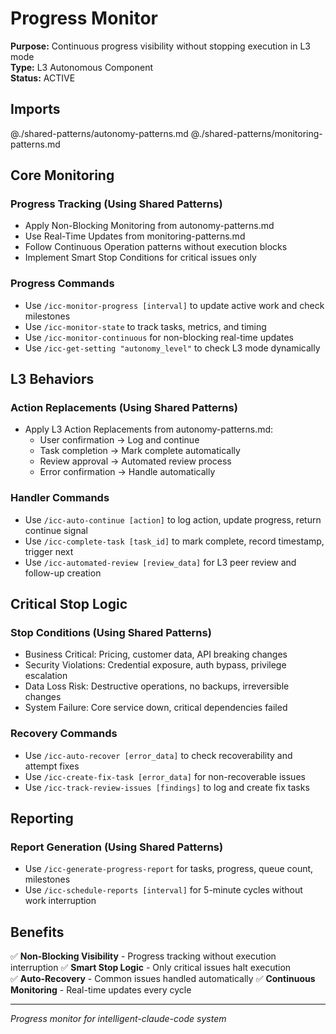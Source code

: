 # Progress Monitor

**Purpose:** Continuous progress visibility without stopping execution in L3 mode  
**Type:** L3 Autonomous Component  
**Status:** ACTIVE

## Imports

@./shared-patterns/autonomy-patterns.md
@./shared-patterns/monitoring-patterns.md

## Core Monitoring

### Progress Tracking (Using Shared Patterns)
- Apply Non-Blocking Monitoring from autonomy-patterns.md
- Use Real-Time Updates from monitoring-patterns.md
- Follow Continuous Operation patterns without execution blocks
- Implement Smart Stop Conditions for critical issues only

### Progress Commands
- Use `/icc-monitor-progress [interval]` to update active work and check milestones
- Use `/icc-monitor-state` to track tasks, metrics, and timing
- Use `/icc-monitor-continuous` for non-blocking real-time updates
- Use `/icc-get-setting "autonomy_level"` to check L3 mode dynamically

## L3 Behaviors

### Action Replacements (Using Shared Patterns)
- Apply L3 Action Replacements from autonomy-patterns.md:
  - User confirmation → Log and continue
  - Task completion → Mark complete automatically  
  - Review approval → Automated review process
  - Error confirmation → Handle automatically

### Handler Commands
- Use `/icc-auto-continue [action]` to log action, update progress, return continue signal
- Use `/icc-complete-task [task_id]` to mark complete, record timestamp, trigger next
- Use `/icc-automated-review [review_data]` for L3 peer review and follow-up creation

## Critical Stop Logic

### Stop Conditions (Using Shared Patterns)
- Business Critical: Pricing, customer data, API breaking changes
- Security Violations: Credential exposure, auth bypass, privilege escalation
- Data Loss Risk: Destructive operations, no backups, irreversible changes
- System Failure: Core service down, critical dependencies failed

### Recovery Commands
- Use `/icc-auto-recover [error_data]` to check recoverability and attempt fixes
- Use `/icc-create-fix-task [error_data]` for non-recoverable issues
- Use `/icc-track-review-issues [findings]` to log and create fix tasks

## Reporting

### Report Generation (Using Shared Patterns)
- Use `/icc-generate-progress-report` for tasks, progress, queue count, milestones
- Use `/icc-schedule-reports [interval]` for 5-minute cycles without work interruption

## Benefits

✅ **Non-Blocking Visibility** - Progress tracking without execution interruption
✅ **Smart Stop Logic** - Only critical issues halt execution  
✅ **Auto-Recovery** - Common issues handled automatically
✅ **Continuous Monitoring** - Real-time updates every cycle

---
*Progress monitor for intelligent-claude-code system*